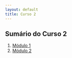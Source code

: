 ```yaml
---
layout: default
title: Curso 2
---
```

## Sumário do Curso 2
1. [Módulo 1](modulo1/index/)
2. [Módulo 2](modulo2/index/)
